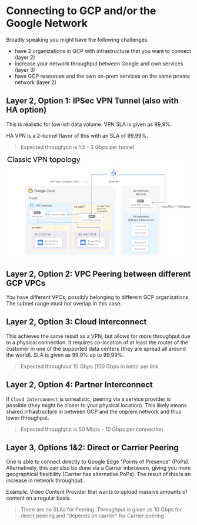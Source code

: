 # Connecting to GCP and/or the Google Network

Broadly speaking you might have the following challenges:

* have 2 organizations in GCP with infrastructure that you want to connect (layer 2)
* increase your network throughput between Google and own services (layer 3)
* have GCP resources and the own on-prem services on the same private network (layer 2)

## Layer 2, Option 1: IPSec VPN Tunnel (also with HA option)

This is realistic for low-ish data volume. VPN SLA is given as 99,9%.

HA VPN is a 2-tunnel flavor of this with an SLA of 99,99%.

> Expected throughput is 1.5 - 3 Gbps per tunnel

![classic vpn topology](./pics/gcp-classic-vpn-topology.png)

## Layer 2, Option 2: VPC Peering between different GCP VPCs

You have different VPCs, possibly belonging to different GCP organizations.
The subnet range must not overlap in this case.

## Layer 2, Option 3: Cloud Interconnect

This achieves the same result as a VPN, but allows for more throughput due to a physical connection. It requires co-location of at least the router of the customer in one of the supported data centers (they are spread all around the world).
SLA is given as 99,9% up to 99,99%.

> Expected throughout 10 Gbps (100 Gbps in beta) per link

## Layer 2, Option 4: Partner Interconnect

If `Cloud Interconnect` is unrealistic, peering via a service provider is possible (they might be closer to your physical location). This likely means shared infrastructure in between GCP and the onprem network and thus lower throughput.

> Expected throughput is 50 Mbps - 10 Gbps per connection

## Layer 3, Options 1&2: Direct or Carrier Peering

One is able to connect directly to Google Edge “Points of Presence” (PoPs). Alternatively, this can also be done via a Carrier inbetween, giving you more geographical flexibility (Carrier has alternative PoPs). The result of this is an increase in network throughput.

Example: Video Content Provider that wants to upload massive amounts of content on a regular basis.

> There are no SLAs for Peering. Throughput is given as 10 Gbps for direct peering and “depends on carrier” for Carrier peering
